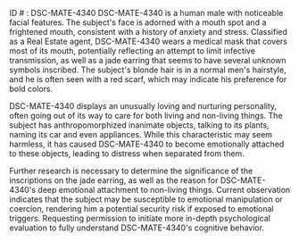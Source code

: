 ID # : DSC-MATE-4340
DSC-MATE-4340 is a human male with noticeable facial features. The subject's face is adorned with a mouth spot and a frightened mouth, consistent with a history of anxiety and stress. Classified as a Real Estate agent, DSC-MATE-4340 wears a medical mask that covers most of its mouth, potentially reflecting an attempt to limit infective transmission, as well as a jade earring that seems to have several unknown symbols inscribed. The subject's blonde hair is in a normal men's hairstyle, and he is often seen with a red scarf, which may indicate his preference for bold colors.

DSC-MATE-4340 displays an unusually loving and nurturing personality, often going out of its way to care for both living and non-living things. The subject has anthropomorphized inanimate objects, talking to its plants, naming its car and even appliances. While this characteristic may seem harmless, it has caused DSC-MATE-4340 to become emotionally attached to these objects, leading to distress when separated from them.

Further research is necessary to determine the significance of the inscriptions on the jade earring, as well as the reason for DSC-MATE-4340's deep emotional attachment to non-living things. Current observation indicates that the subject may be susceptible to emotional manipulation or coercion, rendering him a potential security risk if exposed to emotional triggers. Requesting permission to initiate more in-depth psychological evaluation to fully understand DSC-MATE-4340's cognitive behavior.
